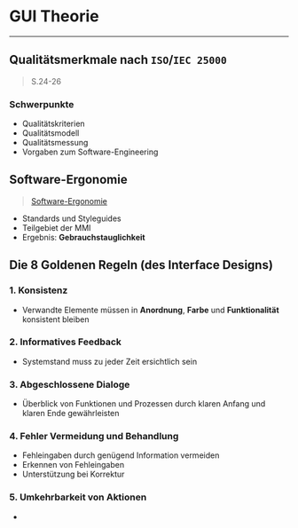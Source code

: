 # GUI Theorie
___
## Qualitätsmerkmale nach `ISO`/`IEC 25000`
> S.24-26
### Schwerpunkte
- Qualitätskriterien
- Qualitätsmodell
- Qualitätsmessung
- Vorgaben zum Software-Engineering
## Software-Ergonomie
> [Software-Ergonomie](https://de.wikipedia.org/wiki/Software-Ergonomie)
- Standards und Styleguides
- Teilgebiet der MMI
- Ergebnis: **Gebrauchstauglichkeit**
## Die 8 Goldenen Regeln (des Interface Designs)
### 1. Konsistenz
- Verwandte Elemente müssen in **Anordnung**, **Farbe** und **Funktionalität** konsistent bleiben
### 2. Informatives Feedback
- Systemstand muss zu jeder Zeit ersichtlich sein
### 3. Abgeschlossene Dialoge
- Überblick von Funktionen und Prozessen durch klaren Anfang und klaren Ende gewährleisten
### 4. Fehler Vermeidung und Behandlung
- Fehleingaben durch genügend Information vermeiden
- Erkennen von Fehleingaben
- Unterstützung bei Korrektur
### 5. Umkehrbarkeit von Aktionen
- 